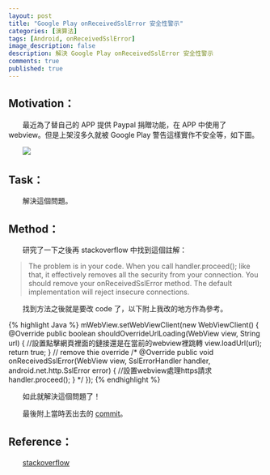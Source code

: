 ```yaml
---
layout: post
title: "Google Play onReceivedSslError 安全性警示"
categories: [演算法]
tags: [Android, onReceivedSslError]
image_description: false
description: 解決 Google Play onReceivedSslError 安全性警示
comments: true
published: true
---
```


## Motivation：

　　最近為了替自己的 APP 提供 Paypal 捐贈功能，在 APP 中使用了 webview。但是上架沒多久就被 Google Play 警告這樣實作不安全等，如下圖。

　　<img src="{{ site.baseurl }}/image/2016-5-9/1.PNG">

## Task：

　　解決這個問題。

## Method：

　　研究了一下之後再 stackoverflow 中找到這個註解：

> The problem is in your code. When you call handler.proceed(); like that, it effectively removes all the security from your connection.
> You should remove your onReceivedSslError method. The default implementation will reject insecure connections.

　　找到方法之後就是要改 code 了，以下附上我改的地方作為參考。

{% highlight Java %}
mWebView.setWebViewClient(new WebViewClient() {
    @Override
    public boolean shouldOverrideUrlLoading(WebView view, String url) {
        //設置點擊網頁裡面的鏈接還是在當前的webview裡跳轉
        view.loadUrl(url);
        return true;
    }
    // remove thie override
    /*
    @Override
    public void onReceivedSslError(WebView view,
                                   SslErrorHandler handler, android.net.http.SslError error) {
        //設置webview處理https請求
        handler.proceed();
    }
    */
 });
{% endhighlight %}

　　如此就解決這個問題了！

　　最後附上當時丟出去的 <a href="https://github.com/npes87184/S2TDroid/commit/9dda7ce3080b625bc3ae09b78c32c0c960556ad7">commit</a>。

## Reference：

　　<a href="http://stackoverflow.com/questions/35218775/google-play-warning-webviewclient-onreceivedsslerror-handler">stackoverflow</a>
